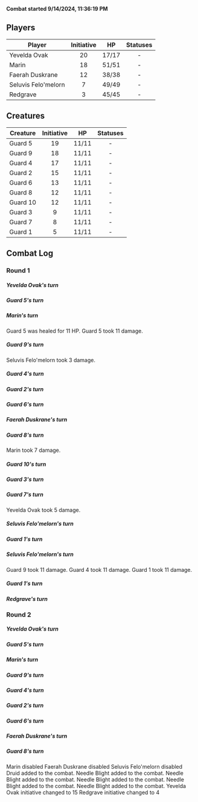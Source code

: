 **Combat started 9/14/2024, 11:36:19 PM**


## Players
| Player | Initiative | HP | Statuses |
| --- | :-: | :-: | :-: |
| Yevelda Ovak | 20 | 17/17 | - |
| Marin | 18 | 51/51 | - |
| Faerah Duskrane | 12 | 38/38 | - |
| Seluvis Felo'melorn | 7 | 49/49 | - |
| Redgrave | 3 | 45/45 | - |
## Creatures
| Creature | Initiative  | HP | Statuses |
| --- | :-: | :-: | :-: |
| Guard 5 | 19 | 11/11 | - |
| Guard 9 | 18 | 11/11 | - |
| Guard 4 | 17 | 11/11 | - |
| Guard 2 | 15 | 11/11 | - |
| Guard 6 | 13 | 11/11 | - |
| Guard 8 | 12 | 11/11 | - |
| Guard 10 | 12 | 11/11 | - |
| Guard 3 | 9 | 11/11 | - |
| Guard 7 | 8 | 11/11 | - |
| Guard 1 | 5 | 11/11 | - |


## Combat Log

### Round 1

##### Yevelda Ovak's turn
##### Guard 5's turn
##### Marin's turn
Guard 5 was healed for 11 HP.
Guard 5 took 11 damage.
##### Guard 9's turn
Seluvis Felo'melorn took 3 damage.
##### Guard 4's turn
##### Guard 2's turn
##### Guard 6's turn
##### Faerah Duskrane's turn
##### Guard 8's turn
Marin took 7 damage.
##### Guard 10's turn
##### Guard 3's turn
##### Guard 7's turn
Yevelda Ovak took 5 damage.
##### Seluvis Felo'melorn's turn
##### Guard 1's turn
##### Seluvis Felo'melorn's turn
Guard 9 took 11 damage.
Guard 4 took 11 damage.
Guard 1 took 11 damage.
##### Guard 1's turn
##### Redgrave's turn
### Round 2
##### Yevelda Ovak's turn
##### Guard 5's turn
##### Marin's turn
##### Guard 9's turn
##### Guard 4's turn
##### Guard 2's turn
##### Guard 6's turn
##### Faerah Duskrane's turn
##### Guard 8's turn
Marin disabled
Faerah Duskrane disabled
Seluvis Felo'melorn disabled
Druid added to the combat.
Needle Blight added to the combat.
Needle Blight added to the combat.
Needle Blight added to the combat.
Needle Blight added to the combat.
Needle Blight added to the combat.
Yevelda Ovak initiative changed to 15
Redgrave initiative changed to 4
